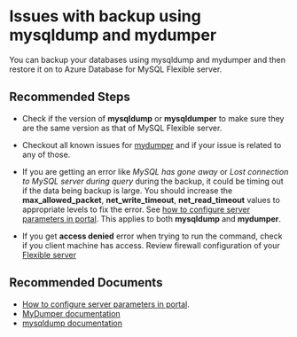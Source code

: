 <properties
    pageTitle="Issues with backup using mysqldump and mydumper"
    description="Issues with backup using mysqldump and mydumper"
    service="microsoft.dbformysql"
    resource="servers"
    authors="mksuni"
    ms.author="sumuth"
    displayOrder="120"
    selfHelpType="generic"
    supportTopicIds="32747637"
    resourceTags="servers, databases"
    productPesIds="17344"
    cloudEnvironments="public, Fairfax, usnat, ussec"
    articleId="9f6ab11f-d9a6-426d-8854-51849d8016f1"
    ownershipId="AzureData_AzureDatabaseforMySQL"
/>

# Issues with backup using mysqldump and mydumper

You can backup your databases using mysqldump and mydumper and then restore it on to Azure Database for MySQL Flexible server.

## **Recommended Steps**

* Check if the version of **mysqldump** or **mysqldumper** to make sure they are the same version as that of MySQL Flexible server.

* Checkout all known issues for [mydumper](https://github.com/maxbube/mydumper/issues) and if your issue is related to any of those.

* If you are getting an error like *MySQL has gone away*  or *Lost connection to MySQL server during query* during the backup, it could be timing out if the data being backup is large. You should increase the **max_allowed_packet**, **net_write_timeout**, **net_read_timeout** values to appropriate levels to fix the error. See [how to configure server parameters in portal](https://docs.microsoft.com/azure/mysql/howto-server-parameters). This applies to both **mysqldump** and **mydumper**.

* If you get **access denied** error when trying to run the command, check if you client machine has access. Review firewall configuration of your [Flexible server](https://docs.microsoft.com/azure/mysql/flexible-server/how-to-manage-firewall-portal#create-a-firewall-rule-after-server-is-created)

## **Recommended Documents**

* [How to configure server parameters in portal](https://docs.microsoft.com/azure/mysql/howto-server-parameters).
* [MyDumper documentation](https://github.com/maxbube/mydumper)
* [mysqldump documentation](https://dev.mysql.com/doc/refman/8.0/en/mysqldump.html)


